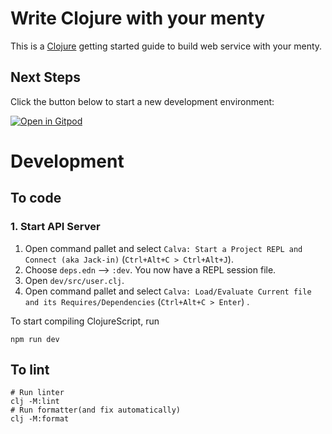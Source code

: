 # Write Clojure with your menty

This is a [Clojure](https://clojure.org/) getting started guide to build web service with your menty.

## Next Steps

Click the button below to start a new development environment:

[![Open in Gitpod](https://gitpod.io/button/open-in-gitpod.svg)](https://gitpod.io/#https://github.com/blackawa/write-clojure-with-your-menty)

# Development

## To code

### 1. Start API Server

1. Open command pallet and select `Calva: Start a Project REPL and Connect (aka Jack-in)` (`Ctrl+Alt+C > Ctrl+Alt+J`).
1. Choose `deps.edn` --> `:dev`. You now have a REPL session file.
1. Open `dev/src/user.clj`.
1. Open command pallet and select `Calva: Load/Evaluate Current file and its Requires/Dependencies` (`Ctrl+Alt+C > Enter`) .

To start compiling ClojureScript, run

    npm run dev

## To lint

    # Run linter
    clj -M:lint
    # Run formatter(and fix automatically)
    clj -M:format
